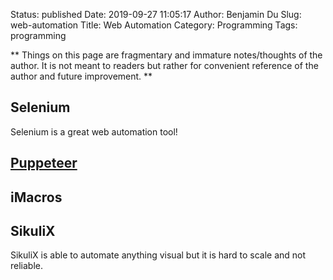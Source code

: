 Status: published
Date: 2019-09-27 11:05:17
Author: Benjamin Du
Slug: web-automation
Title: Web Automation
Category: Programming
Tags: programming

**
Things on this page are fragmentary and immature notes/thoughts of the author.
It is not meant to readers but rather for convenient reference of the author and future improvement.
**


## Selenium
Selenium is a great web automation tool!

## [Puppeteer](https://github.com/GoogleChrome/puppeteer)

## iMacros

## SikuliX 
SikuliX is able to automate anything visual 
but it is hard to scale and not reliable.
